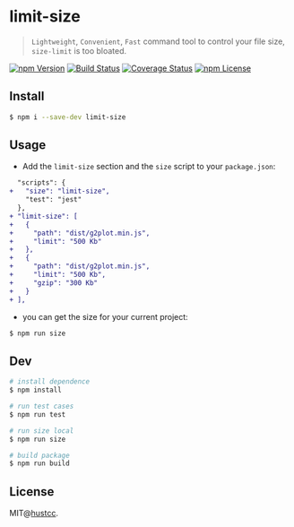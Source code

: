 # limit-size

> `Lightweight`, `Convenient`, `Fast` command tool to control your file size, `size-limit` is too bloated.

[![npm Version](https://img.shields.io/npm/v/limit-size.svg)](https://www.npmjs.com/package/limit-size)
[![Build Status](https://github.com/hustcc/limit-size/workflows/build/badge.svg)](https://github.com/hustcc/limit-size/actions)
[![Coverage Status](https://coveralls.io/repos/github/hustcc/limit-size/badge.svg?branch=master)](https://coveralls.io/github/hustcc/limit-size?branch=master)
[![npm License](https://img.shields.io/npm/l/limit-size.svg)](https://www.npmjs.com/package/limit-size)


## Install

```bash
$ npm i --save-dev limit-size
```


## Usage

 - Add the `limit-size` section and the `size` script to your `package.json`:

```diff
  "scripts": {
+   "size": "limit-size",
    "test": "jest"
  },
+ "limit-size": [
+   {
+     "path": "dist/g2plot.min.js",
+     "limit": "500 Kb"
+   },
+   {
+     "path": "dist/g2plot.min.js",
+     "limit": "500 Kb",
+     "gzip": "300 Kb"
+   }
+ ],
```

 - you can get the size for your current project:

```bash
$ npm run size
```


## Dev

```bash
# install dependence
$ npm install

# run test cases
$ npm run test

# run size local
$ npm run size

# build package
$ npm run build
```


## License

MIT@[hustcc](https://github.com/hustcc).
